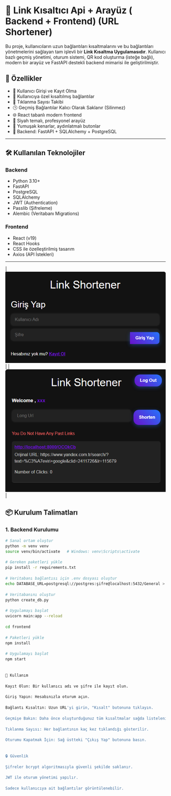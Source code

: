 # 🔗 Link Kısaltıcı Api + Arayüz ( Backend + Frontend)  (URL Shortener)

Bu proje, kullanıcıların uzun bağlantıları kısaltmalarını ve bu bağlantıları yönetmelerini sağlayan tam işlevli bir **Link Kısaltma Uygulamasıdır**. Kullanıcı bazlı geçmiş yönetimi, oturum sistemi, QR kod oluşturma (isteğe bağlı), modern bir arayüz ve FastAPI destekli backend mimarisi ile geliştirilmiştir.

## 🚀 Özellikler

- 🔐 Kullanıcı Girişi ve Kayıt Olma
- 📌 Kullanıcıya özel kısaltılmış bağlantılar
- 🔢 Tıklanma Sayısı Takibi
- 🕓 Geçmiş Bağlantılar Kalıcı Olarak Saklanır (Silinmez)
- 🌐 React tabanlı modern frontend
- 🖤 Siyah temalı, profesyonel arayüz
- 🎨 Yumuşak kenarlar, aydınlatmalı butonlar
- 🧪 Backend: FastAPI + SQLAlchemy + PostgreSQL

---

## 🛠️ Kullanılan Teknolojiler

### Backend
- Python 3.10+
- FastAPI
- PostgreSQL
- SQLAlchemy
- JWT (Authentication)
- Passlib (Şifreleme)
- Alembic (Veritabanı Migrations)

### Frontend
- React (v19)
- React Hooks
- CSS ile özelleştirilmiş tasarım
- Axios (API İstekleri)

---
| ![login](docs/1.png) | | ![account](docs/2.png) |
## 📦 Kurulum Talimatları

### 1. Backend Kurulumu

```bash
# Sanal ortam oluştur
python -m venv venv
source venv/bin/activate   # Windows: venv\Scripts\activate

# Gereken paketleri yükle
pip install -r requirements.txt

# Veritabanı bağlantısı için .env dosyası oluştur
echo DATABASE_URL=postgresql://postgres:şifre@localhost:5432/General > .env

# Veritabanını oluştur
python create_db.py

# Uygulamayı başlat
uvicorn main:app --reload

cd frontend

# Paketleri yükle
npm install

# Uygulamayı başlat
npm start


🧪 Kullanım

Kayıt Olun: Bir kullanıcı adı ve şifre ile kayıt olun.

Giriş Yapın: Hesabınızla oturum açın.

Bağlantı Kısaltın: Uzun URL'yi girin, "Kısalt" butonuna tıklayın.

Geçmişe Bakın: Daha önce oluşturduğunuz tüm kısaltmalar sağda listelenir.

Tıklanma Sayısı: Her bağlantının kaç kez tıklandığı gösterilir.

Oturumu Kapatmak İçin: Sağ üstteki "Çıkış Yap" butonuna basın.


🔒 Güvenlik

Şifreler bcrypt algoritmasıyla güvenli şekilde saklanır.

JWT ile oturum yönetimi yapılır.

Sadece kullanıcıya ait bağlantılar görüntülenebilir.